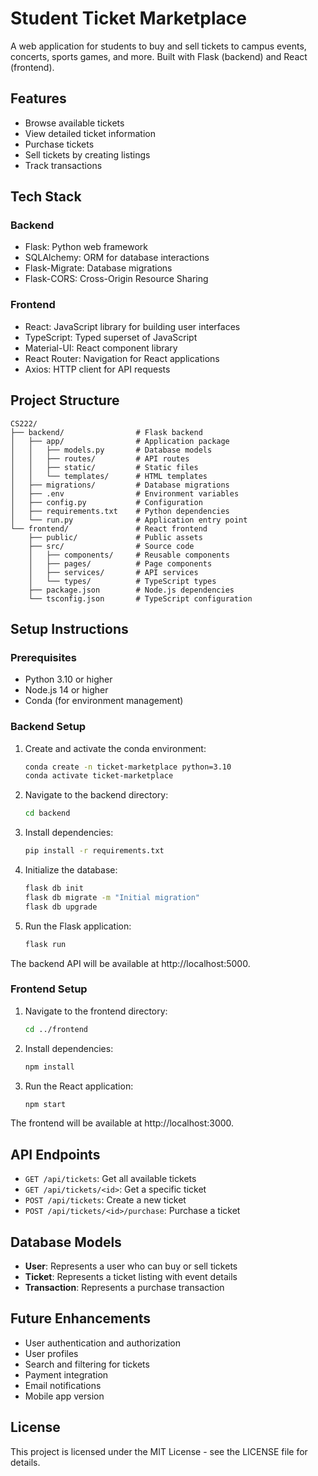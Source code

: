 # Student Ticket Marketplace

A web application for students to buy and sell tickets to campus events, concerts, sports games, and more. Built with Flask (backend) and React (frontend).

## Features

- Browse available tickets
- View detailed ticket information
- Purchase tickets
- Sell tickets by creating listings
- Track transactions

## Tech Stack

### Backend
- Flask: Python web framework
- SQLAlchemy: ORM for database interactions
- Flask-Migrate: Database migrations
- Flask-CORS: Cross-Origin Resource Sharing

### Frontend
- React: JavaScript library for building user interfaces
- TypeScript: Typed superset of JavaScript
- Material-UI: React component library
- React Router: Navigation for React applications
- Axios: HTTP client for API requests

## Project Structure

```
CS222/
├── backend/                # Flask backend
│   ├── app/                # Application package
│   │   ├── models.py       # Database models
│   │   ├── routes/         # API routes
│   │   ├── static/         # Static files
│   │   └── templates/      # HTML templates
│   ├── migrations/         # Database migrations
│   ├── .env                # Environment variables
│   ├── config.py           # Configuration
│   ├── requirements.txt    # Python dependencies
│   └── run.py              # Application entry point
└── frontend/               # React frontend
    ├── public/             # Public assets
    ├── src/                # Source code
    │   ├── components/     # Reusable components
    │   ├── pages/          # Page components
    │   ├── services/       # API services
    │   └── types/          # TypeScript types
    ├── package.json        # Node.js dependencies
    └── tsconfig.json       # TypeScript configuration
```

## Setup Instructions

### Prerequisites
- Python 3.10 or higher
- Node.js 14 or higher
- Conda (for environment management)

### Backend Setup

1. Create and activate the conda environment:
   ```bash
   conda create -n ticket-marketplace python=3.10
   conda activate ticket-marketplace
   ```

2. Navigate to the backend directory:
   ```bash
   cd backend
   ```

3. Install dependencies:
   ```bash
   pip install -r requirements.txt
   ```

4. Initialize the database:
   ```bash
   flask db init
   flask db migrate -m "Initial migration"
   flask db upgrade
   ```

5. Run the Flask application:
   ```bash
   flask run
   ```

The backend API will be available at http://localhost:5000.

### Frontend Setup

1. Navigate to the frontend directory:
   ```bash
   cd ../frontend
   ```

2. Install dependencies:
   ```bash
   npm install
   ```

3. Run the React application:
   ```bash
   npm start
   ```

The frontend will be available at http://localhost:3000.

## API Endpoints

- `GET /api/tickets`: Get all available tickets
- `GET /api/tickets/<id>`: Get a specific ticket
- `POST /api/tickets`: Create a new ticket
- `POST /api/tickets/<id>/purchase`: Purchase a ticket

## Database Models

- **User**: Represents a user who can buy or sell tickets
- **Ticket**: Represents a ticket listing with event details
- **Transaction**: Represents a purchase transaction

## Future Enhancements

- User authentication and authorization
- User profiles
- Search and filtering for tickets
- Payment integration
- Email notifications
- Mobile app version

## License

This project is licensed under the MIT License - see the LICENSE file for details. 